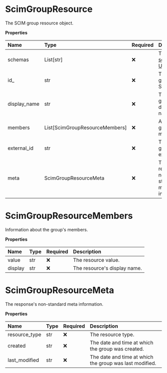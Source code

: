 # ScimGroupResource

The SCIM group resource object.

**Properties**

| Name         | Type                           | Required | Description                                                              |
| :----------- | :----------------------------- | :------- | :----------------------------------------------------------------------- |
| schemas      | List[str]                      | ❌       | The [SCIM schema URI](https://www.iana.org/assignments/scim/scim.xhtml). |
| id\_         | str                            | ❌       | The group's SCIM ID.                                                     |
| display_name | str                            | ❌       | The group's display name.                                                |
| members      | List[ScimGroupResourceMembers] | ❌       | A list of the group's members.                                           |
| external_id  | str                            | ❌       | The group's external ID.                                                 |
| meta         | ScimGroupResourceMeta          | ❌       | The response's non-standard meta information.                            |

# ScimGroupResourceMembers

Information about the group's members.

**Properties**

| Name    | Type | Required | Description                  |
| :------ | :--- | :------- | :--------------------------- |
| value   | str  | ❌       | The resource value.          |
| display | str  | ❌       | The resource's display name. |

# ScimGroupResourceMeta

The response's non-standard meta information.

**Properties**

| Name          | Type | Required | Description                                             |
| :------------ | :--- | :------- | :------------------------------------------------------ |
| resource_type | str  | ❌       | The resource type.                                      |
| created       | str  | ❌       | The date and time at which the group was created.       |
| last_modified | str  | ❌       | The date and time at which the group was last modified. |

